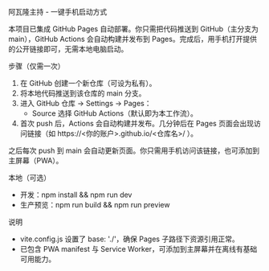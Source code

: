 阿瓦隆主持 - 一键手机启动方式

本项目已集成 GitHub Pages 自动部署。你只需把代码推送到 GitHub（主分支为 main），GitHub Actions 会自动构建并发布到 Pages。完成后，用手机打开提供的公开链接即可，无需本地电脑启动。

步骤（仅需一次）
1. 在 GitHub 创建一个新仓库（可设为私有）。
2. 将本地代码推送到该仓库的 main 分支。
3. 进入 GitHub 仓库 → Settings → Pages：
   - Source 选择 GitHub Actions（默认即为本工作流）。
4. 首次 push 后，Actions 会自动构建并发布。几分钟后在 Pages 页面会出现访问链接（如 https://<你的账户>.github.io/<仓库名>/ ）。

之后每次 push 到 main 会自动更新页面。你只需用手机访问该链接，也可添加到主屏幕（PWA）。

本地（可选）
- 开发：npm install && npm run dev
- 生产预览：npm run build && npm run preview

说明
- vite.config.js 设置了 base: './'，确保 Pages 子路径下资源引用正常。
- 已包含 PWA manifest 与 Service Worker，可添加到主屏幕并在离线有基础可用能力。


